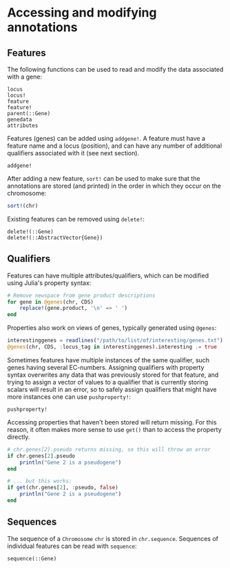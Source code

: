 # Accessing and modifying annotations

## Features
The following functions can be used to read and modify the data associated with a gene:
```@docs
locus
locus!
feature
feature!
parent(::Gene)
genedata
attributes
```

Features (genes) can be added using `addgene!`. A feature must have a feature name and a locus (position), and can have any number of additional qualifiers associated with it (see next section).
```@docs
addgene!
```

After adding a new feature, `sort!` can be used to make sure that the annotations are stored (and printed) in the order in which they occur on the chromosome:
```julia
sort!(chr)
```

Existing features can be removed using `delete!`:
```@docs
delete!(::Gene)
delete!(::AbstractVector{Gene})
```

## Qualifiers
Features can have multiple attributes/qualifiers, which can be modified using Julia's property syntax:
```julia
# Remove newspace from gene product descriptions
for gene in @genes(chr, CDS)
    replace!(gene.product, '\n' => ' ')
end
```

Properties also work on views of genes, typically generated using `@genes`:
```julia
interestinggenes = readlines("/path/to/list/of/interesting/genes.txt")
@genes(chr, CDS, :locus_tag in interestinggenes).interesting .= true
```

Sometimes features have multiple instances of the same qualifier, such genes having several EC-numbers. Assigning qualifiers with property syntax overwrites any data that was previously stored for that feature, and trying to assign a vector of values to a qualifier that is currently storing scalars will result in an error, so to safely assign qualifiers that might have more instances one can use `pushproperty!`:
```@docs
pushproperty!
```

Accessing properties that haven't been stored will return missing. For this reason, it often makes more sense to use `get()` than to access the property directly.
```julia
# chr.genes[2].pseudo returns missing, so this will throw an error
if chr.genes[2].pseudo
    println("Gene 2 is a pseudogene")
end

# ... but this works:
if get(chr.genes[2], :pseudo, false)
    println("Gene 2 is a pseudogene")
end
```

## Sequences
The sequence of a `Chromosome` `chr` is stored in `chr.sequence`. Sequences of individual features can be read with `sequence`:
```@docs
sequence(::Gene)
```
